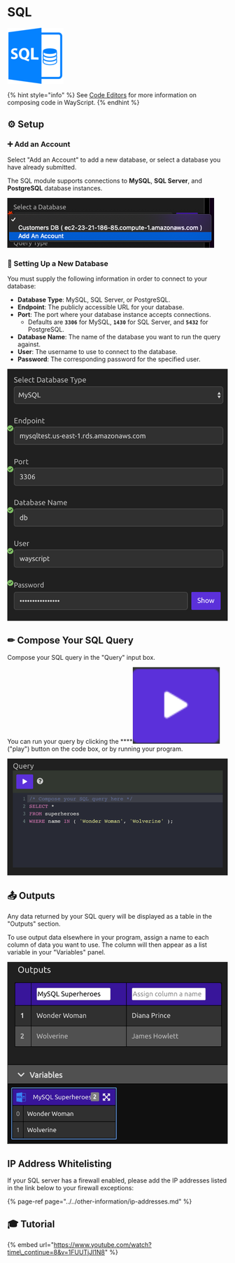 # SQL

![Run queries against a SQL database.](../../.gitbook/assets/sql.png)

{% hint style="info" %}
See [Code Editors](../../getting_started/code-editors.md) for more information on composing code in WayScript.
{% endhint %}

## ⚙ Setup

### ➕ Add an Account

Select "Add an Account" to add a new database, or select a database you have already submitted.

The SQL module supports connections to **MySQL**, **SQL Server**, and **PostgreSQL** database instances.

![Select a Database or Add An Account](../../.gitbook/assets/add_account.png)

### 🌟 Setting Up a New Database

You must supply the following information in order to connect to your database:

* **Database Type**: MySQL, SQL Server, or PostgreSQL.
* **Endpoint**: The publicly accessible URL for your database.
* **Port**: The port where your database instance accepts connections.
  * Defaults are **`3306`** for MySQL, **`1430`** for SQL Server, and **`5432`** for PostgreSQL.
* **Database Name**: The name of the database you want to run the query against.
* **User**: The username to use to connect to the database.
* **Password**: The corresponding password for the specified user.

![](../../.gitbook/assets/settings.png)

## ✏ **Compose Your SQL Query**

Compose your SQL query in the "Query" input box.

You can run your query by clicking the ****![](../../.gitbook/assets/play_button.png) \("play"\) button on the code box, or by running your program.

![An example SELECT statement.](../../.gitbook/assets/sql_query.png)

## 📤 **Outputs**

Any data returned by your SQL query will be displayed as a table in the "Outputs" section.

To use output data elsewhere in your program, assign a name to each column of data you want to use. The column will then appear as a list variable in your "Variables" panel.

![](../../.gitbook/assets/sql_outputs.png)

## IP Address Whitelisting

If your SQL server has a firewall enabled, please add the IP addresses listed in the link below to your firewall exceptions:

{% page-ref page="../../other-information/ip-addresses.md" %}

## 🎓 **Tutorial**

{% embed url="https://www.youtube.com/watch?time\_continue=8&v=1FUUTjJl1N8" %}

